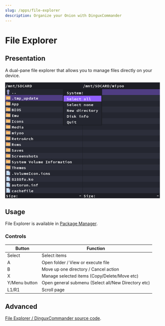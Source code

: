 ```yaml
---
slug: /apps/file-explorer
description: Organize your Onion with DinguxCommander
---
```


# File Explorer

## Presentation

A dual-pane file explorer that allows you to manage files directly on your device.

![](./assets/file-explorer.png)

## Usage

File Explorer is available in [Package Manager](package-manager).

### Controls

| Button        | Function                                            |
| ------------- | --------------------------------------------------- |
| Select        | Select items                                        |
| A             | Open folder / View or execute file                  |
| B             | Move up one directory / Cancel action               |
| X             | Manage selected items (Copy/Delete/Move etc)        |
| Y/Menu button | Open general submenu (Select all/New Directory etc) |
| L1/R1         | Scroll page                                         |

## Advanced

[File Explorer / DinguxCommander source code](https://github.com/OnionUI/app-DinguxCommander/).
